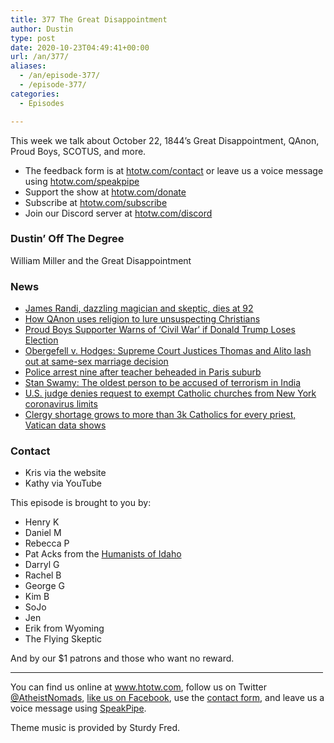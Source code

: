 ```yaml
---
title: 377 The Great Disappointment
author: Dustin
type: post
date: 2020-10-23T04:49:41+00:00
url: /an/377/
aliases: 
  - /an/episode-377/
  - /episode-377/
categories:
  - Episodes

---
```

<div id="buzzsprout-player-10552732"></div><script src="https://www.buzzsprout.com/1983601/10552732-377-the-great-disappointment.js?container_id=buzzsprout-player-10552732&player=small" type="text/javascript" charset="utf-8"></script>

This week we talk about October 22, 1844&#8217;s Great Disappointment, QAnon, Proud Boys, SCOTUS, and more.

<!--more-->

 * The feedback form is at [htotw.com/contact](https://htotw.com/contact) or leave us a voice message using <a href="https://htotw.com/speakpipe" target="_blank" rel="noopener noreferrer">htotw.com/speakpipe</a>
 * Support the show at <a href="https://htotw.com/donate" target="_blank" rel="payment noopener noreferrer">htotw.com/donate</a>
 * Subscribe at <a href="https://htotw.com/subscribe" target="_blank" rel="noopener noreferrer">htotw.com/subscribe</a>
 * Join our Discord server at <a href="https://htotw.com/discord" target="_blank" rel="noopener noreferrer">htotw.com/discord</a>

### Dustin’ Off The Degree

William Miller and the Great Disappointment

### News

  * [James Randi, dazzling magician and skeptic, dies at 92][1]
  * [How QAnon uses religion to lure unsuspecting Christians][2]
  * [Proud Boys Supporter Warns of ‘Civil War’ if Donald Trump Loses Election][3]
  * [Obergefell v. Hodges: Supreme Court Justices Thomas and Alito lash out at same-sex marriage decision][4]
  * [Police arrest nine after teacher beheaded in Paris suburb][5]
  * [Stan Swamy: The oldest person to be accused of terrorism in India][6]
  * [U.S. judge denies request to exempt Catholic churches from New York coronavirus limits][7]
  * [Clergy shortage grows to more than 3k Catholics for every priest, Vatican data shows][8]

### Contact

  * Kris via the website
  * Kathy via YouTube

This episode is brought to you by:

  * Henry K
  * Daniel M
  * Rebecca P
  * Pat Acks from the <a href="https://www.humanistsofidaho.org" target="_blank" rel="noopener noreferrer">Humanists of Idaho</a>
  * Darryl G
  * Rachel B
  * George G
  * Kim B
  * SoJo
  * Jen
  * Erik from Wyoming
  * The Flying Skeptic

And by our $1 patrons and those who want no reward.

<hr width="500" />

You can find us online at <a href="https://www.htotw.com/" target="_blank" rel="noopener noreferrer">www.htotw.com</a>, follow us on Twitter <a href="https://htotw.com/twitter" target="_blank" rel="noopener noreferrer">@AtheistNomads</a>, <a href="https://htotw.com/facebook" target="_blank" rel="noopener noreferrer">like us on Facebook</a>, use the [contact form](https://htotw.com/contact), and leave us a voice message using <a href="https://htotw.com/speakpipe" target="_blank" rel="noopener noreferrer">SpeakPipe</a>.

Theme music is provided by Sturdy Fred.

 [1]: https://www.sfgate.com/news/article/James-Randi-dazzling-magician-and-skeptic-dies-15665867.php
 [2]: https://www.cnn.com/2020/10/15/us/qanon-religion-churches/index.html
 [3]: https://www.newsweek.com/proud-boys-trump-civil-war-qanon-1538208
 [4]: https://www.cnn.com/2020/10/05/politics/clarence-thomas-samuel-alito/index.html
 [5]: https://www.aljazeera.com/news/2020/10/17/police-arrest-nine-after-teacher-beheaded-in-paris-suburb
 [6]: https://www.bbc.com/news/world-asia-india-54490554
 [7]: https://www.reuters.com/article/us-health-coronavirus-usa-new-york-idUSKBN27134U
 [8]: https://religionnews.com/2020/10/16/a-clergy-shortage-there-are-now-more-than-14k-catholics-for-every-priest-vatican-data-shows/